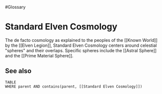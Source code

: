 #Glossary 
# Standard Elven Cosmology

The de facto cosmology as explained to the peoples of the [[Known World]] by the [[Elven Legion]], Standard Elven Cosmology centers around celestial "spheres" and their overlaps. Specific spheres include the [[Astral Sphere]] and the [[Prime Material Sphere]].

## See also
```dataview
TABLE
WHERE parent AND contains(parent, [[Standard Elven Cosmology]])
```
